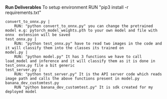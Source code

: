 **Run Deliverables**
    To setup environment RUN "pip3 install -r requirements.txt"  <br />

    convert_to_onnx.py | 
        RUN: "python convert_to_onnx.py" you can change the pretrained model e.g: pytorch_model_weights.pth to your own model and file with onnx  extension will be saved   
    test_onnx.py |
        RUN: "python test_onnx.py" have to read two images in the code and it will classify them into the classes its trained on
    model.py |
        RUN: "python model.py" It has 3 functions we have to call load_model and inference and it will classify them as it is done in test_onnx.py file a bit generic
    test_server.py | 
        RUN: "python test_server.py" It is the API server code which reads image path and calls the above functions present in model.py 
    banana_dev_customtest.py 
        RUN "python banana_dev_customtest.py" It is sdk created for my deployed model